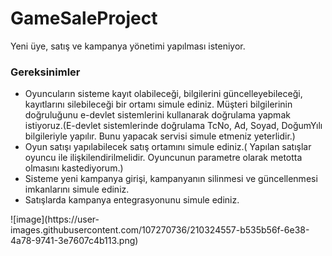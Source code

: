 # GameSaleProject

Yeni üye, satış ve kampanya yönetimi yapılması isteniyor.
<h3>Gereksinimler</h3>

 <ul>
   <li>Oyuncuların sisteme kayıt olabileceği, bilgilerini güncelleyebileceği, kayıtlarını silebileceği bir ortamı simule ediniz. Müşteri bilgilerinin doğruluğunu e-devlet sistemlerini kullanarak doğrulama yapmak istiyoruz.(E-devlet sistemlerinde doğrulama TcNo, Ad, Soyad, DoğumYılı bilgileriyle yapılır. Bunu yapacak servisi simule etmeniz yeterlidir.)</li>
   <li>Oyun satışı yapılabilecek satış ortamını simule ediniz.( Yapılan satışlar oyuncu ile ilişkilendirilmelidir. Oyuncunun parametre olarak metotta olmasını kastediyorum.)</li>
   <li>Sisteme yeni kampanya girişi, kampanyanın silinmesi ve güncellenmesi imkanlarını simule ediniz.</li>
   <li>Satışlarda kampanya entegrasyonunu simule ediniz.</li>
 </ul> 
![image](https://user-images.githubusercontent.com/107270736/210324557-b535b56f-6e38-4a78-9741-3e7607c4b113.png)
